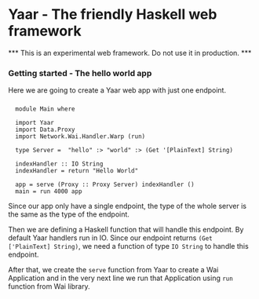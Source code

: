 # Yaar - The friendly Haskell web framework

*** This is an experimental web framework. Do not use it in production. ***


### Getting started - The hello world app

Here we are going to create a Yaar web app with just one endpoint. 

###
```
  module Main where
  
  import Yaar
  import Data.Proxy
  import Network.Wai.Handler.Warp (run)
  
  type Server =  "hello" :> "world" :> (Get '[PlainText] String)
  
  indexHandler :: IO String
  indexHandler = return "Hello World"
  
  app = serve (Proxy :: Proxy Server) indexHandler ()
  main = run 4000 app
```

Since our app only have a single endpoint, the type of the whole server is the same as the type of the endpoint.

Then we are defining a Haskell function that will handle this endpoint. By default Yaar handlers run in IO.
Since our endpoint returns `(Get ['PlainText] String)`, we need a function of type `IO String` to handle this
endpoint.

After that, we create the `serve` function from Yaar to create a Wai Application and in the very next line we
run that Application using `run` function from Wai library.
